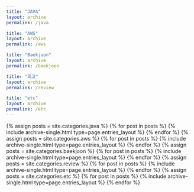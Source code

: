 ```yaml
---
title: "JAVA"
layout: archive
permalink: /java

title: "AWS"
layout: archive
permalink: /aws

title: "Baekjoon"
layout: archive
permalink: /baekjoon

title: "회고"
layout: archive
permalink: /review

title: "etc"
layout: archive
permalink: /etc
---
```



{% assign posts = site.categories.java %}
{% for post in posts %} {% include archive-single.html type=page.entries_layout %} {% endfor %}
{% assign posts = site.categories.aws %}
{% for post in posts %} {% include archive-single.html type=page.entries_layout %} {% endfor %}
{% assign posts = site.categories.baekjoon %}
{% for post in posts %} {% include archive-single.html type=page.entries_layout %} {% endfor %}
{% assign posts = site.categories.review %}
{% for post in posts %} {% include archive-single.html type=page.entries_layout %} {% endfor %}
{% assign posts = site.categories.etc %}
{% for post in posts %} {% include archive-single.html type=page.entries_layout %} {% endfor %}